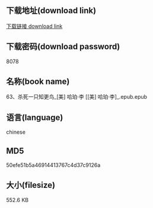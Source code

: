 ## 下载地址(download link)
[下载链接 download link](https://voluble-croquembouche-d321dc.netlify.app/?s=63%E3%80%81%E6%9D%80%E6%AD%BB%E4%B8%80%E5%8F%AA%E7%9F%A5%E6%9B%B4%E9%B8%9F_%5B%E7%BE%8E%5D+%E5%93%88%E7%8F%80%C2%B7%E6%9D%8E+%5B%5B%E7%BE%8E%5D+%E5%93%88%E7%8F%80%C2%B7%E6%9D%8E%5D_.epub)

## 下载密码(download password)
8078

## 名称(book name)
63、杀死一只知更鸟_[美] 哈珀·李 [[美] 哈珀·李]_.epub.epub

## 语言(language)
chinese

## MD5
50efe51b5a46914413767c4d37c9126a

## 大小(filesize)
552.6 KB
